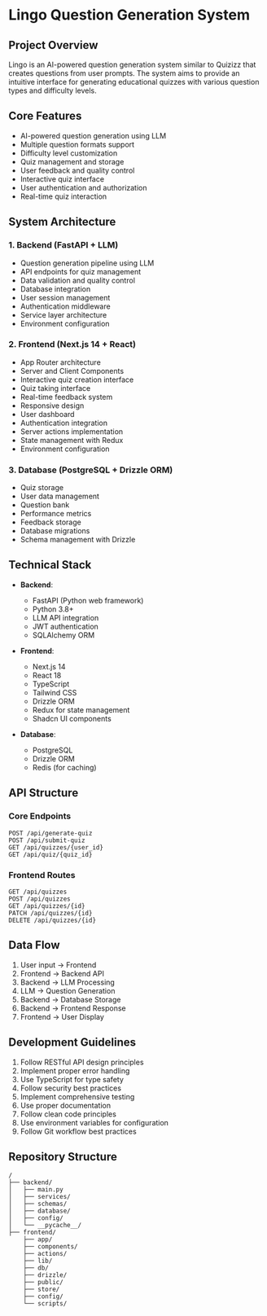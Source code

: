 # Lingo Question Generation System

## Project Overview
Lingo is an AI-powered question generation system similar to Quizizz that creates questions from user prompts. The system aims to provide an intuitive interface for generating educational quizzes with various question types and difficulty levels.

## Core Features
- AI-powered question generation using LLM
- Multiple question formats support
- Difficulty level customization
- Quiz management and storage
- User feedback and quality control
- Interactive quiz interface
- User authentication and authorization
- Real-time quiz interaction

## System Architecture

### 1. Backend (FastAPI + LLM)
- Question generation pipeline using LLM
- API endpoints for quiz management
- Data validation and quality control
- Database integration
- User session management
- Authentication middleware
- Service layer architecture
- Environment configuration

### 2. Frontend (Next.js 14 + React)
- App Router architecture
- Server and Client Components
- Interactive quiz creation interface
- Quiz taking interface
- Real-time feedback system
- Responsive design
- User dashboard
- Authentication integration
- Server actions implementation
- State management with Redux
- Environment configuration

### 3. Database (PostgreSQL + Drizzle ORM)
- Quiz storage
- User data management
- Question bank
- Performance metrics
- Feedback storage
- Database migrations
- Schema management with Drizzle

## Technical Stack
- **Backend**: 
  - FastAPI (Python web framework)
  - Python 3.8+
  - LLM API integration
  - JWT authentication
  - SQLAlchemy ORM

- **Frontend**: 
  - Next.js 14
  - React 18
  - TypeScript
  - Tailwind CSS
  - Drizzle ORM
  - Redux for state management
  - Shadcn UI components

- **Database**: 
  - PostgreSQL
  - Drizzle ORM
  - Redis (for caching)

## API Structure
### Core Endpoints
```
POST /api/generate-quiz
POST /api/submit-quiz
GET /api/quizzes/{user_id}
GET /api/quiz/{quiz_id}
```

### Frontend Routes
```
GET /api/quizzes
POST /api/quizzes
GET /api/quizzes/{id}
PATCH /api/quizzes/{id}
DELETE /api/quizzes/{id}
```

## Data Flow
1. User input → Frontend
2. Frontend → Backend API
3. Backend → LLM Processing
4. LLM → Question Generation
5. Backend → Database Storage
6. Backend → Frontend Response
7. Frontend → User Display

## Development Guidelines
1. Follow RESTful API design principles
2. Implement proper error handling
3. Use TypeScript for type safety
4. Follow security best practices
5. Implement comprehensive testing
6. Use proper documentation
7. Follow clean code principles
8. Use environment variables for configuration
9. Follow Git workflow best practices

## Repository Structure
```
/
├── backend/
│   ├── main.py
│   ├── services/
│   ├── schemas/
│   ├── database/
│   ├── config/
│   └── __pycache__/
├── frontend/
    ├── app/
    ├── components/
    ├── actions/
    ├── lib/
    ├── db/
    ├── drizzle/
    ├── public/
    ├── store/
    ├── config/
    └── scripts/

```